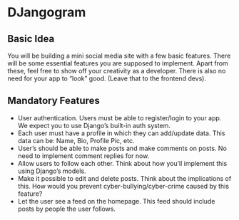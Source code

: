 # DJangogram
## Basic Idea
You will be building a mini social media site with a few basic features. There will be some essential features you are supposed to implement. Apart from these, feel free to show off your creativity as a developer. There is also no need for your app to “look” good. (Leave that to the frontend devs).

## Mandatory Features
- User authentication. Users must be able to register/login to your app. We expect you to use Django’s built-in auth system.
- Each user must have a profile in which they can add/update data. This data can be: Name, Bio, Profile Pic, etc.
- User’s should be able to make posts and make comments on posts. No need to implement comment replies for now.
- Allow users to follow each other. Think about how you’ll implement this using Django’s models.
- Make it possible to edit and delete posts. Think about the implications of this. How would you prevent cyber-bullying/cyber-crime caused by this feature?
- Let the user see a feed on the homepage. This feed should include posts by people the user follows.
